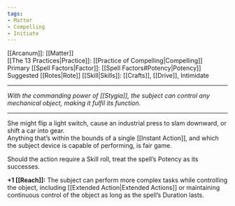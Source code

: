 ```yaml
---
tags:
- Matter
- Compelling
- Initiate
---
```


[[Arcanum]]: [[Matter]]\
[[The 13 Practices|Practice]]: [[Practice of Compelling|Compelling]]\
Primary [[Spell Factors|Factor]]: [[Spell Factors#Potency|Potency]]\
Suggested [[Rotes|Rote]] [[Skill|Skills]]: [[Crafts]], [[Drive]], Intimidate

---

_With the commanding power of [[Stygia]], the subject can control any mechanical object, making it fulfil its function._

---

She might flip a light switch, cause an industrial press to slam downward, or shift a car into gear.\
Anything that’s within the bounds of a single [[Instant Action]], and which the subject device is capable of performing, is fair game.

Should the action require a Skill roll, treat the spell’s Potency as its successes.

**+1 [[Reach]]:** The subject can perform more complex tasks while controlling the object, including [[Extended Action|Extended Actions]] or maintaining continuous control of the object as long as the spell’s Duration lasts.